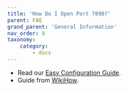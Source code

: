 ```yaml
---
title: 'How Do I Open Port 7890?'
parent: FAQ
grand_parent: 'General Information'
nav_order: 9
taxonomy:
    category:
        - docs
---
```


* Read our [Easy Configuration Guide](https://nem.ghost.io/easy-configuration-guide-opening-port-7890/).
* Guide from [WikiHow](http://www.wikihow.com/Open-Ports).

